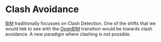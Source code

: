 # Clash Avoidance

[BIM] traditionally focusses on Clash Detection. One of the shifts that we would liek to see with the [OpenBIM] transition would be towards clash avoidance. A new paradigm where clashing is not possible.

[BIM]: /Concepts/BIM
[OpenBIM]: /Concepts/OpenBIM
